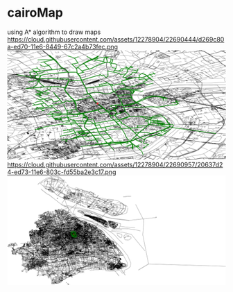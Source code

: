 # cairoMap
using A* algorithm to draw maps
https://cloud.githubusercontent.com/assets/12278904/22690444/d269c80a-ed70-11e6-8449-67c2a4b73fec.png
![Alt text](/results/shanghai5000.png?raw=true "Shanghai")
https://cloud.githubusercontent.com/assets/12278904/22690957/20637d24-ed73-11e6-803c-fd55ba2e3c17.png
![Alt text](/results/shanghai.png?raw=true "Shanghai")
